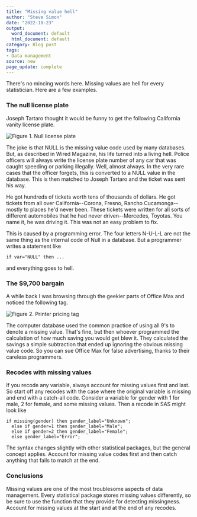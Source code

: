 ```yaml
---
title: "Missing value hell"
author: "Steve Simon"
date: "2022-10-23"
output:
  word_document: default
  html_document: default
category: Blog post
tags:
- Data management
source: new
page_update: complete
---
```


There's no mincing words here. Missing values are hell for every statistician. Here are a few examples.

### The null license plate

Joseph Tartaro thought it would be funny to get the following California vanity license plate.

![Figure 1. Null license plate](http://www.pmean.com/new-images/22/missing-value-hell-01.png)

The joke is that NULL is the missing value code used by many databases. But, as described in Wired Magazine, his life turned into a living hell. Police officers will always write the license plate number of any car that was caught speeding or parking illegally. Well, almost always. In the very rare cases that the officer forgets, this is converted to a NULL value in the database. This is then matched to Joseph Tartaro and the ticket was sent his way.

He got hundreds of tickets worth tens of thousands of dollars. He got tickets from all over California--Corona, Fresno, Rancho Cucamonga--mostly to places he'd never been. These tickets were written for all sorts of different automobiles that he had never driven--Mercedes, Toyotas. You name it, he was driving it. This was not an easy problem to fix.

This is caused by a programming error. The four letters N-U-L-L are not the same thing as the internal code of Null in a database. But a programmer writes a statement like

```{}
if var="NULL" then ...
```

and everything goes to hell.

### The \$9,700 bargain

A while back I was browsing through the geekier parts of Office Max and noticed the following tag.

![Figure 2. Printer pricing tag](http://www.pmean.com/new-images/22/missing-value-hell-02.jpg)

The computer database used the common practice of using all 9's to denote a missing value. That's fine, but then whoever programmed the calculation of how much saving you would get blew it. They calculated the savings a simple subtraction that ended up ignoring the obvious missing value code. So you can sue Office Max for false advertising, thanks to their careless programmers.

### Recodes with missing values

If you recode any variable, always account for missing values first and last. So start off any recodes with the case where the original variable is missing and end with a catch-all code. Consider a variable for gender with 1 for male, 2 for female, and some missing values. Then a recode in SAS might look like

```{}
if missing(gender) then gender_label="Unknown";
  else if gender=1 then gender_label="Male";
  else if gender=2 then gender_label="Female";
  else gender_label="Error";
```

The syntax changes slightly with other statistical packages, but the general concept applies. Account for missing value codes first and then catch anything that fails to match at the end.

### Conclusions

Missing values are one of the most troublesome aspects of data management. Every statistical package stores missing values differently, so be sure to use the function that they provide for detecting missingness. Account for missing values at the start and at the end of any recodes.
